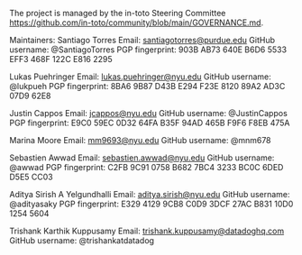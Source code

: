 The project is managed by the
in-toto Steering Committee <https://github.com/in-toto/community/blob/main/GOVERNANCE.md>.

Maintainers:
  Santiago Torres
    Email: santiagotorres@purdue.edu
    GitHub username: @SantiagoTorres
    PGP fingerprint: 903B AB73 640E B6D6 5533  EFF3 468F 122C E816 2295

  Lukas Puehringer
    Email: lukas.puehringer@nyu.edu
    GitHub username: @lukpueh
    PGP fingerprint: 8BA6 9B87 D43B E294 F23E  8120 89A2 AD3C 07D9 62E8

  Justin Cappos
    Email: jcappos@nyu.edu
    GitHub username: @JustinCappos
    PGP fingerprint: E9C0 59EC 0D32 64FA B35F  94AD 465B F9F6 F8EB 475A

  Marina Moore
    Email: mm9693@nyu.edu
    GitHub username: @mnm678

  Sebastien Awwad
    Email: sebastien.awwad@nyu.edu
    GitHub username: @awwad
    PGP fingerprint: C2FB 9C91 0758 B682 7BC4  3233 BC0C 6DED D5E5 CC03

  Aditya Sirish A Yelgundhalli
    Email: aditya.sirish@nyu.edu
    GitHub username: @adityasaky
    PGP fingerprint: E329 4129 9CB8 C0D9 3DCF 27AC B831 10D0 1254 5604

  Trishank Karthik Kuppusamy
    Email: trishank.kuppusamy@datadoghq.com
    GitHub username: @trishankatdatadog
